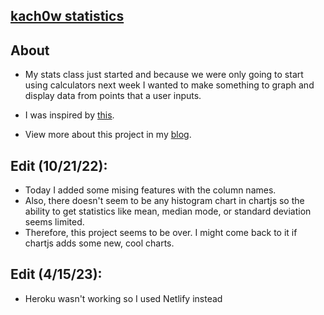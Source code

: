 ## <a href="https://silly-snickerdoodle-e1a7d5.netlify.app/">kach0w statistics</a>

## About
 - My stats class just started and because we were only going to start using calculators next week I wanted to make something to graph and display data from points that a user inputs.

 - I was inspired by <a href="https://github.com/oliver-ni/rsquared">this</a>.

 - View more about this project in my <a href="https://kachow.me/blog">blog</a>.

## Edit (10/21/22):
  - Today I added some mising features with the column names.
  - Also, there doesn't seem to be any histogram chart in chartjs so the ability to get statistics like mean, median mode, or standard deviation seems limited. 
  - Therefore, this project seems to be over. I might come back to it if chartjs adds some new, cool charts.

## Edit (4/15/23):
 - Heroku wasn't working so I used Netlify instead
